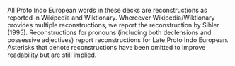 All Proto Indo European words in these decks are reconstructions as reported in Wikipedia and Wiktionary. 
Whereever Wikipedia/Wiktionary provides multiple reconstructions, we report the reconstruction by Sihler (1995).
Reconstructions for pronouns (including both declensions and possessive adjectives) report reconstructions for Late Proto Indo European.
Asterisks that denote reconstructions have been omitted to improve readability but are still implied.